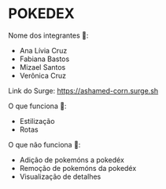 # POKEDEX

Nome dos integrantes 👥: 
- Ana Lívia Cruz
- Fabiana Bastos
- Mizael Santos
- Verônica Cruz

Link do Surge: https://ashamed-corn.surge.sh

O que funciona 🤩:
- Estilização
- Rotas

O que não funciona 🤧: 
- Adição de pokemóns a pokedéx
- Remoção de pokemóns da pokedéx
- Visualização de detalhes
